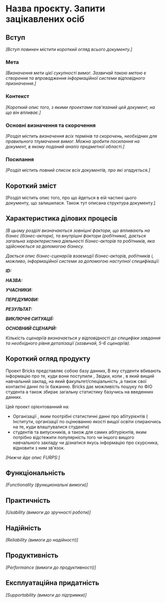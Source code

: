 # Назва проєкту. Запити зацікавлених осіб

## Вступ

*[Вступ повинен містити короткий огляд всього документу.]*

### Мета 

*[Визначення мети цієї сукупності вимог. Зазвичай такою метою є створення та впровадження 
 інформаційної системи відповідного призначення.]*

### Контекст

*[Короткий опис того, з якими проектами пов'язаний цей документ, на що він впливає.]*


### Основні визначення та скорочення

*[Розділ містить визначення всіх термінів та скорочень, необхідних для правильного
тлумачення вимог. Можна зробити посилання на документ, в якому поданий аналіз предметної області.]*


### Посилання

*[Розділ містить повний список всіх документів, про які згадується.]*


## Короткий зміст

[Розділ містить опис того, про що йдеться в еій частині цього документу, що залишилася. Також тут описана структура документу.]

## Характеристика ділових процесів

*[В цьому розділі визначаються зовнішні фактори, що впливають на бізнес (бізнес-актори), 
та внутрішні фактори (робітники), дається загальна характеристика діяльності бізнес-акторів 
та робітників, яка здійснюється за допомогою бізнесу.*

*Дається опис бізнес-сценаріїв взаємодії бізнес-акторів, робітників і, можливо, інформаційної системи за допомогою наступної
специфікації:*

   
***ID:***
    
***НАЗВА:***
    
***УЧАСНИКИ:***

***ПЕРЕДУМОВИ:***

***РЕЗУЛЬТАТ:***

***ВИКЛЮЧНІ СИТУАЦІЇ:***

***ОСНОВНИЙ СЦЕНАРІЙ:***

*Кількість сценаріїв визначається у відповідності до специфіки завдання та необхідного 
рівня деталізації (зазвичай, 5-6 сценаріїв).*

## Короткий огляд продукту

Проект Bricks представляє собою базу данних, В яку студенти вбивають інформацію про те, куди вони поступили , Звідки, коли , в який вищий навчальний заклад, на який факультет/спеціальність ,а також свої контактні данні по їх бажанню. Bricks дає можливість пошуку по ФІО студента а також збирає загальну статистику базучись на введенних данних.

Цей проект орієнтованний на:
- Організації , яким поотрібні статистичні данні про абітурієнтів ( Інститути, організації по оцінюванню якості вищої освіти спираючись на те, куди влаштувалися студенти)
- студентів та випускників, а також для самих абітурієнтів, яким потрібно відстежити популярність того чи іншого вищого навчального закладу чи дізнатися якусь інформацію про скурсника, відновити з ним зв'язок.

*[Нижче йде опис FURPS:]*


## Функціональність

*[Functionality (функциональні вимоги)]*

## Практичність

*[Usability (вимоги до зручності роботи)]*

## Надійність

*[Reliability (вимоги до надійності)]*

## Продуктивність

*[Performance (вимоги до продуктивності)]*

## Експлуатаційна придатність

*[Supportability (вимоги до підтримки)]*
